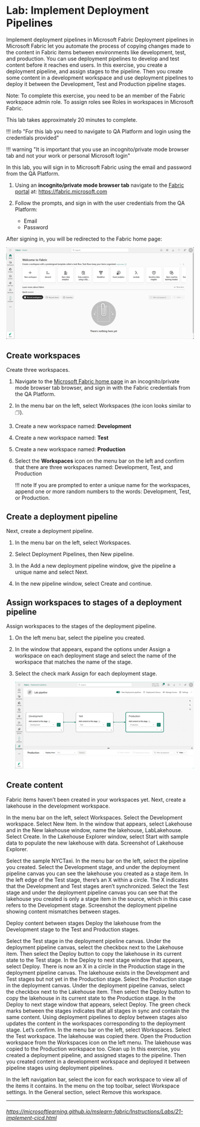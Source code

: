 # Lab: Implement Deployment Pipelines

Implement deployment pipelines in Microsoft Fabric
Deployment pipelines in Microsoft Fabric let you automate the process of copying changes made to the content in Fabric items between environments like development, test, and production. You can use deployment pipelines to develop and test content before it reaches end users. In this exercise, you create a deployment pipeline, and assign stages to the pipeline. Then you create some content in a development workspace and use deployment pipelines to deploy it between the Development, Test and Production pipeline stages.

Note: To complete this exercise, you need to be an member of the Fabric workspace admin role. To assign roles see Roles in workspaces in Microsoft Fabric.

This lab takes approximately 20 minutes to complete.

!!! info "For this lab you need to navigate to QA Platform and login using the credentials provided"

!!! warning "It is important that you use an incognito/private mode browser tab and not your work or personal Microsoft login"

In this lab, you will sign in to Microsoft Fabric using the email and password from the QA Platform.

1. Using an **incognito/private mode browser tab** navigate to the [Fabric portal](https://app.fabric.microsoft.com/) at: https://fabric.microsoft.com

2. Follow the prompts, and sign in with the user credentials from the QA Platform:
    - Email
    - Password

After signing in, you will be redirected to the Fabric home page:

![Fabric home page](../img/qa-fabric-home.png)

## Create workspaces

Create three workspaces.

1. Navigate to the [Microsoft Fabric home page](https://app.fabric.microsoft.com/home?experience=fabric) in an incognito/private mode browser tab browser, and sign in with the Fabric credentials from the QA Platform.

2. In the menu bar on the left, select Workspaces (the icon looks similar to 🗇).

3. Create a new workspace named: **Development**

4. Create a new workspace named: **Test**

5. Create a new workspace named: **Production**

6. Select the **Workspaces** icon on the menu bar on the left and confirm that there are three workspaces named: Development, Test, and Production

    !!! note
        If you are prompted to enter a unique name for the workspaces, append one or more random numbers to the words: Development, Test, or Production.

## Create a deployment pipeline

Next, create a deployment pipeline.

1. In the menu bar on the left, select Workspaces.

2. Select Deployment Pipelines, then New pipeline.

3. In the Add a new deployment pipeline window, give the pipeline a unique name and select Next.

4. In the new pipeline window, select Create and continue.

## Assign workspaces to stages of a deployment pipeline

Assign workspaces to the stages of the deployment pipeline.

1. On the left menu bar, select the pipeline you created.

2. In the window that appears, expand the options under Assign a workspace on each deployment stage and select the name of the workspace that matches the name of the stage.

3. Select the check mark Assign for each deployment stage.

    ![Screenshot of deployment pipeline.](../img/21-deployment-pipeline.png)

## Create content

Fabric items haven’t been created in your workspaces yet. Next, create a lakehouse in the development workspace.

In the menu bar on the left, select Workspaces.
Select the Development workspace.
Select New Item.
In the window that appears, select Lakehouse and in the New lakehouse window, name the lakehouse, LabLakehouse.
Select Create.
In the Lakehouse Explorer window, select Start with sample data to populate the new lakehouse with data.
Screenshot of Lakehouse Explorer.

Select the sample NYCTaxi.
In the menu bar on the left, select the pipeline you created.
Select the Development stage, and under the deployment pipeline canvas you can see the lakehouse you created as a stage item. In the left edge of the Test stage, there’s an X within a circle. The X indicates that the Development and Test stages aren’t synchronized.
Select the Test stage and under the deployment pipeline canvas you can see that the lakehouse you created is only a stage item in the source, which in this case refers to the Development stage.
Screenshot the deployment pipeline showing content mismatches between stages.

Deploy content between stages
Deploy the lakehouse from the Development stage to the Test and Production stages.

Select the Test stage in the deployment pipeline canvas.
Under the deployment pipeline canvas, select the checkbox next to the Lakehouse item. Then select the Deploy button to copy the lakehouse in its current state to the Test stage.
In the Deploy to next stage window that appears, select Deploy. There is now an X in a circle in the Production stage in the deployment pipeline canvas. The lakehouse exists in the Development and Test stages but not yet in the Production stage.
Select the Production stage in the deployment canvas.
Under the deployment pipeline canvas, select the checkbox next to the Lakehouse item. Then select the Deploy button to copy the lakehouse in its current state to the Production stage.
In the Deploy to next stage window that appears, select Deploy. The green check marks between the stages indicates that all stages in sync and contain the same content.
Using deployment pipelines to deploy between stages also updates the content in the workspaces corresponding to the deployment stage. Let’s confirm.
In the menu bar on the left, select Workspaces.
Select the Test workspace. The lakehouse was copied there.
Open the Production workspace from the Workspaces icon on the left menu. The lakehouse was copied to the Production workspace too.
Clean up
In this exercise, you created a deployment pipeline, and assigned stages to the pipeline. Then you created content in a development workspace and deployed it between pipeline stages using deployment pipelines.

In the left navigation bar, select the icon for each workspace to view all of the items it contains.
In the menu on the top toolbar, select Workspace settings.
In the General section, select Remove this workspace.

---
###### https://microsoftlearning.github.io/mslearn-fabric/Instructions/Labs/21-implement-cicd.html
